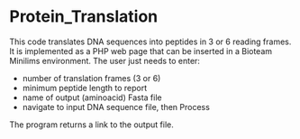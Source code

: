 # Protein_Translation

This code translates DNA sequences into peptides in 3 or 6 reading frames. It is implemented as a PHP web page that can be inserted in a Bioteam Minilims environment. The user just needs to enter:
- number of translation frames (3 or 6)
- minimum peptide length to report
- name of output (aminoacid) Fasta file
- navigate to input DNA sequence file, then Process

The program returns a link to the output file.
